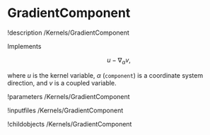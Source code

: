 # GradientComponent
!description /Kernels/GradientComponent

Implements

$$
u - \nabla_\alpha v,
$$

where $u$ is the kernel variable, $\alpha$ (`component`) is a coordinate system
direction, and $v$ is a coupled variable.

!parameters /Kernels/GradientComponent

!inputfiles /Kernels/GradientComponent

!childobjects /Kernels/GradientComponent
